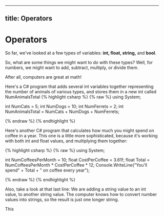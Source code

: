 
---
title: Operators
---
# Operators

So far, we've looked at a few types of variables: **int, float, string,** and **bool**.

So, what are some things we might want to do with these types?
Well, for numbers, we might want to add, subtract, multiply, or divide them. 

After all, computers are great at math!


Here's a C# program that adds several int variables together representing the number of animals of various types, and stores them in a new int called NumAnimalsTotal
{% highlight csharp  %}
{% raw %}
using System;

int NumCats = 5;
int NumDogs = 10;
int NumFerrets = 2;
int NumAnimalsTotal = NumCats + NumDogs + NumFerrets;

{% endraw %}
{% endhighlight %}



Here's another C# program that calculates how much you might spend on coffee in a year.
This one is a little more sophisticated, because it's working with both int and float values, and multiplying them together:

{% highlight csharp  %}
{% raw %}
using System;

int NumCoffeesPerMonth = 10;
float CostPerCoffee = 3.61f;
float Total = NumCoffeesPerMonth * CostPerCoffee * 12;
Console.WriteLine("You'll spend" + Total + " on coffee every year");

{% endraw %}
{% endhighlight %}

Also, take a look at that last line: We are adding a string value to an int value, to another string value. The computer knows how to convert number values into strings, so the result is just one longer string.

This


